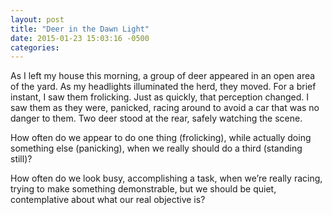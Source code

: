 ```yaml
---
layout: post
title: "Deer in the Dawn Light"
date: 2015-01-23 15:03:16 -0500
categories: 
---
```


As I left my house this morning, a group of deer appeared in an open area of
the yard. As my headlights illuminated the herd, they moved. For a brief
instant, I saw them frolicking. Just as quickly, that perception changed. I saw
them as they were, panicked, racing around to avoid a car that was no danger to
them. Two deer stood at the rear, safely watching the scene.

How often do we appear to do one thing (frolicking), while actually doing
something else (panicking), when we really should do a third (standing
still)?

How often do we look busy, accomplishing a task, when we’re really racing,
trying to make something demonstrable, but we should be quiet, contemplative
about what our real objective is?
